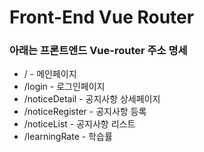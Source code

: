 # Front-End Vue Router

### 아래는 프론트엔드 Vue-router 주소 명세

* / - 메인페이지
* /login - 로그인페이지
* /noticeDetail - 공지사항 상세페이지
* /noticeRegister - 공지사항 등록
* /noticeList - 공지사항 리스트
* /learningRate - 학습률

